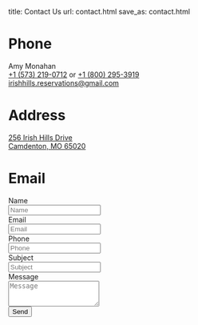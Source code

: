 title: Contact Us
url: contact.html
save_as: contact.html

Phone
=====

Amy Monahan   
[+1 (573) 219-0712](tel:+15732190711) or [+1 (800) 295-3919](tel:+18002953919)   
[irishhills.reservations@gmail.com](mailto:irishhills.reservations@gmail.com)

Address
=======

[256 Irish Hills Drive   
Camdenton, MO 65020](https://www.google.com/maps/place/Irish+Hills+Lakeside+Resort/@38.057529,-92.8130582,15z/data=!4m5!3m4!1s0x0:0xc65e63eb2c05152d!8m2!3d38.057529!4d-92.8130582)

Email
=====

<form action="https://cmastudios.me/Simple-PHP-Contact-Form/contact-form/" enctype="application/x-www-form-urlencoded" id="contact-form" class="form-horizontal" method="post">
	<div class="form-group">
		<label for="form-name" class="col-lg-2 control-label">Name</label>
		<div class="col-lg-10">
			<input type="text" class="form-control" id="form-name" name="form-name" placeholder="Name" required>
		</div>
	</div>
	<div class="form-group">
		<label for="form-email" class="col-lg-2 control-label">Email</label>
		<div class="col-lg-10">
			<input type="email" class="form-control" id="form-email" name="form-email" placeholder="Email" required>
		</div>
	</div>
	<div class="form-group">
		<label for="form-phone" class="col-lg-2 control-label">Phone</label>
		<div class="col-lg-10">
			<input type="tel" class="form-control" id="form-phone" name="form-phone" placeholder="Phone">
		</div>
	</div>
	<div class="form-group">
		<label for="form-subject" class="col-lg-2 control-label">Subject</label>
		<div class="col-lg-10">
			<input type="text" class="form-control" id="form-subject" name="form-subject" placeholder="Subject" required>
		</div>
	</div>
	<div class="form-group">
		<label for="form-message" class="col-lg-2 control-label">Message</label>
		<div class="col-lg-10">
			<textarea class="form-control" rows="3" id="form-message" name="form-message" placeholder="Message" required></textarea>
		</div>
	</div>
	<div class="form-group">
		<div class="col-lg-offset-2 col-lg-10">
			<button type="submit" class="btn btn-primary">Send</button>
		</div>
	</div>
</form>
